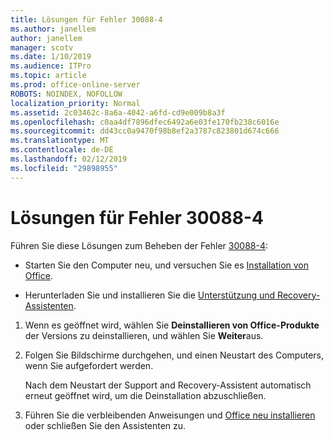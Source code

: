 ```yaml
---
title: Lösungen für Fehler 30088-4
ms.author: janellem
author: janellem
manager: scotv
ms.date: 1/10/2019
ms.audience: ITPro
ms.topic: article
ms.prod: office-online-server
ROBOTS: NOINDEX, NOFOLLOW
localization_priority: Normal
ms.assetid: 2c03462c-8a6a-4042-a6fd-cd9e009b8a3f
ms.openlocfilehash: c0aa4df7896dfec6492a6e03fe170fb238c6016e
ms.sourcegitcommit: dd43cc0a9470f98b8ef2a3787c823801d674c666
ms.translationtype: MT
ms.contentlocale: de-DE
ms.lasthandoff: 02/12/2019
ms.locfileid: "29898955"
---
```

# <a name="solutions-for-error-30088-4"></a>Lösungen für Fehler 30088-4


Führen Sie diese Lösungen zum Beheben der Fehler [30088-4](https://support.office.com/article/d5df89a9-0507-4b4c-92f9-22f457e630aa?wt.mc_id=Alchemy_ClientDIA):
  
- Starten Sie den Computer neu, und versuchen Sie es [Installation von Office](https://portal.office.com/OLS/MySoftware.aspx).
    
- Herunterladen Sie und installieren Sie die [Unterstützung und Recovery-Assistenten](https://aka.ms/SARA-OfficeUninstall-Alchemy).
    
1. Wenn es geöffnet wird, wählen Sie **Deinstallieren von Office-Produkte** der Versions zu deinstallieren, und wählen Sie **Weiter**aus. 
    
2. Folgen Sie Bildschirme durchgehen, und einen Neustart des Computers, wenn Sie aufgefordert werden.
    
    Nach dem Neustart der Support and Recovery-Assistent automatisch erneut geöffnet wird, um die Deinstallation abzuschließen.
    
3. Führen Sie die verbleibenden Anweisungen und [Office neu installieren](https://portal.office.com/OLS/MySoftware.aspx) oder schließen Sie den Assistenten zu. 
    

